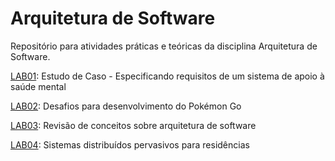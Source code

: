 # Arquitetura de Software

Repositório para atividades práticas e teóricas da disciplina Arquitetura de Software.

[LAB01](labs/lab-mentcare.md): Estudo de Caso - Especificando requisitos de um sistema de apoio à saúde mental

[LAB02](labs/lab-pokemon-go-arquitetura.md): Desafios para desenvolvimento do Pokémon Go

[LAB03](labs/lab-revisao-conceitos-arquitetura.md): Revisão de conceitos sobre arquitetura de software

[LAB04](labs/lab-sistemas-pervasivos-home-systems.md): Sistemas distribuídos pervasivos para residências



